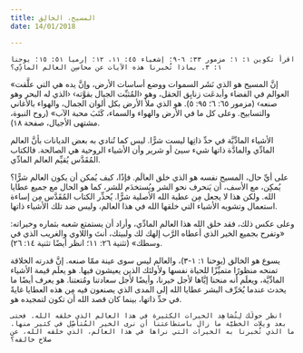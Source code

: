 ```yaml
---
title: المسيح، الخالِق
date: 14/01/2018

---
```


`اقرأ تكوين ١: ١؛ مزمور ٣٣: ٦-٩؛ إشعياء ٤٥: ١١، ١٢؛ إرميا ٥١: ١٥؛ يوحنا ١: ٣. بماذا تُخبرنا هذه الآيات عن محاسِن العالم المادِّي؟`

«إنَّ المسيح هو الذي نَشَر السموات ووضع أساسات الأرض، وإنَّ يده هي التي علَّقت العوالم في الفضاء وأبدعَت زنابِق الحقل، وهو ‹المُثبِّت الجبال بقوَّته› ‹الذي له البحر وهو صنعه› (مزمور ٦٥: ٦؛ ٩٥: ٥). هو الذي ملأ الأرض بكل ألوان الجمال، والهواء بالأغاني والتسابيح. وعلى كل ما في الأرض والهواء والسماء، كَتَبَ محبة الآب» (روح النبوة، مشتهى الأجيال، صفحة ١٨).

الأشياء المادِّيَّة في حدِّ ذاتِها ليست شرًّا. ليس كما تُنادي به بعض الديانات بأنَّ العالم المادِّي والمادَّة ذاتها شيء سيئ أو شرير وأن الأشياء الروحية هي الصالحة. فالكتاب المُقَدَّس يُقيِّم العالم المادِّي.

على أيِّ حال، المسيح نفسه هو الذي خلق العالَم. فإذًا، كيف يُمكن أن يكون العالم شرًّا؟ يُمكِن، مع الأسف، أن يَنحرف نحو الشر ويُستخدَم للشر، كما هو الحال مع جميع عطايا الله. ولكن هذا لا يجعل مِن عطية الله الأصلية شرًّا. يُحذِّر الكتاب المُقَدَّس مِن إساءة استعمال وتشويه الأشياء التي خلقها الله في هذا العالم، وليس ضد تلك الأشياء ذاتها.

وعلى عكس ذلك، فقد خلق الله هذا العالم المادِّي، وأراد أن يستمتع شعبه بثماره وخيراته: «وتفرح بجميع الخير الذي أعطاه الرَّب إلهك لك ولبيتك، أنتَ واللاوي والغريب الذي في وسطك» (تثنية ٢٦: ١١؛ انظر أيضًا تثنية ١٤: ٢٦).

يسوع هو الخالق (يوحنا ١: ١-٣)، والعالم ليس سوى عينة ممّا صنعه. إنَّ قدرته الخلاقة تمنحه منظورًا متميِّزًا للحياة نفسها ولأولئك الذين يعيشون فيها. هو يعلَم قيمة الأشياء المادِّيَّة، ويعلَم أنه منحنا إيَّاها لأجل خيرنا، وأيضًا لأجل سعادتنا ومُتعتنا. هو يعرف أيضًا ما يحدث عندما يُحَرِّف البشر عطايا الله إلى المدى الذي يصنعون فيه مِن هذه العطايا غايةً في حدِّ ذاتها، بينما كان قصد الله أن تكون لتمجيده هو.

`انظر حولَك لِتُشاهِد الخيرات الكثيرة في هذا العالم الذي خلقه الله. فحتى بعد ويلات الخطيَّة ما زال باستطاعتنا أن نرى الخير المُتأصِّل في كثير منها. ما الذي تُخبرنا به الخيرات التي نراها في هذا العالم، الذي خلقه الله، عن صلاح خالقه؟`